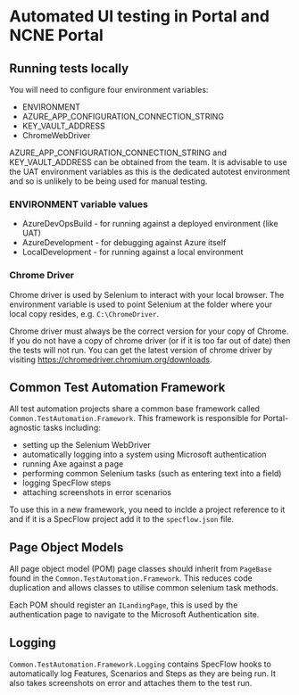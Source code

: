 # Automated UI testing in Portal and NCNE Portal

## Running tests locally

You will need to configure four environment variables:

* ENVIRONMENT
* AZURE_APP_CONFIGURATION_CONNECTION_STRING
* KEY_VAULT_ADDRESS
* ChromeWebDriver

AZURE_APP_CONFIGURATION_CONNECTION_STRING and KEY_VAULT_ADDRESS can be obtained from the team. It is advisable to use the UAT environment variables as this is the dedicated autotest environment and so is unlikely to be being used for manual testing.

### ENVIRONMENT variable values

* AzureDevOpsBuild - for running against a deployed environment (like UAT)
* AzureDevelopment - for debugging against Azure itself
* LocalDevelopment - for running against a local environment

### Chrome Driver

Chrome driver is used by Selenium to interact with your local browser. The environment variable is used to point Selenium at the folder where your local copy resides, e.g. `C:\ChromeDriver`.

Chrome driver must always be the correct version for your copy of Chrome. If you do not have a copy of chrome driver (or if it is too far out of date) then the tests will not run. You can get the latest version of chrome driver by visiting <https://chromedriver.chromium.org/downloads>.

## Common Test Automation Framework

All test automation projects share a common base framework called `Common.TestAutomation.Framework`. This framework is responsible for Portal-agnostic tasks including:

* setting up the Selenium WebDriver
* automatically logging into a system using Microsoft authentication
* running Axe against a page
* performing common Selenium tasks (such as entering text into a field)
* logging SpecFlow steps
* attaching screenshots in error scenarios

To use this in a new framework, you need to inclde a project reference to it and if it is a SpecFlow project add it to the `specflow.json` file.

## Page Object Models

All page object model (POM) page classes should inherit from `PageBase` found in the `Common.TestAutomation.Framework`. This reduces code duplication and allows classes to utilise common selenium task methods.

Each POM should register an `ILandingPage`, this is used by the authentication page to navigate to the Microsoft Authentication site.

## Logging

`Common.TestAutomation.Framework.Logging` contains SpecFlow hooks to automatically log Features, Scenarios and Steps as they are being run. It also takes screenshots on error and attaches them to the test run.
